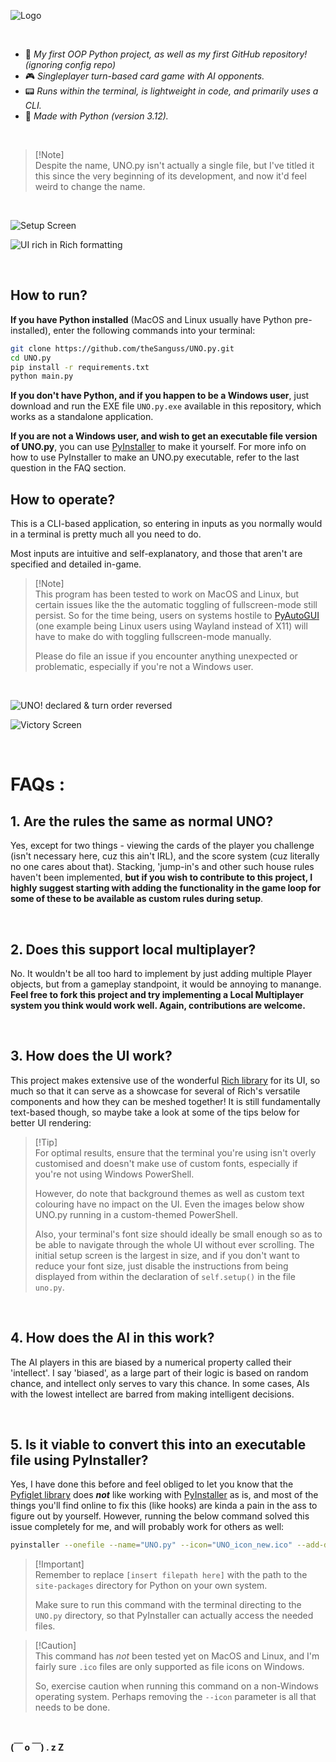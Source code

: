 ![Logo](/UNO_icon_new.ico)

<br>

- 🚀 _My first OOP Python project, as well as my first GitHub repository! (ignoring config repo)_
- 🎮 _Singleplayer turn-based card game with AI opponents._
- 📟 _Runs within the terminal, is lightweight in code, and primarily uses a CLI._
- 🐍 _Made with Python (version 3.12)._

<br>

> [!Note]\
> Despite the name, UNO.py isn't actually a single file, but I've titled it this since the very beginning of its development, and now it'd feel weird to change the name.

<br>

![Setup Screen](/Gameplay%20Images/setup_screen.png)

![UI rich in Rich formatting](/Gameplay%20Images/variety_of_cards_in_hand.png)

<br>

## How to run?

**If you have Python installed** (MacOS and Linux usually have Python pre-installed), enter the following commands into your terminal:

```bash
git clone https://github.com/theSanguss/UNO.py.git
cd UNO.py
pip install -r requirements.txt
python main.py
```

**If you don't have Python, and if you happen to be a Windows user**, just download and run the EXE file `UNO.py.exe` available in this repository, which works as a standalone application.

**If you are not a Windows user, and wish to get an executable file version of UNO.py**, you can use [PyInstaller](https://github.com/pyinstaller/pyinstaller/) to make it yourself. For more info on how to use PyInstaller to make an UNO.py executable, refer to the last question in the FAQ section.

## How to operate?

This is a CLI-based application, so entering in inputs as you normally would in a terminal is pretty much all you need to do.

Most inputs are intuitive and self-explanatory, and those that aren't are specified and detailed in-game.

> [!Note]\
> This program has been tested to work on MacOS and Linux, but certain issues like the the automatic toggling of fullscreen-mode still persist. So for the time being, users on systems hostile to [PyAutoGUI](https://github.com/asweigart/pyautogui/) (one example being Linux users using Wayland instead of X11) will have to make do with toggling fullscreen-mode manually.
>
> Please do file an issue if you encounter anything unexpected or problematic, especially if you're not a Windows user.

<br>

![UNO! declared & turn order reversed](/Gameplay%20Images/declared_uno_and%20reversed_turn_order.png)

![Victory Screen](/Gameplay%20Images/lesgo_i_win.png)

<br>

# FAQs :

## 1. Are the rules the same as normal UNO?

Yes, except for two things - viewing the cards of the player you challenge (isn't necessary here, cuz this ain't IRL), and the score system (cuz literally no one cares about that). Stacking, 'jump-in's and other such house rules haven't been implemented, **but if you wish to contribute to this project, I highly suggest starting with adding the functionality in the game loop for some of these to be available as custom rules during setup**.

<br>

## 2. Does this support local multiplayer?

No. It wouldn't be all too hard to implement by just adding multiple Player objects, but from a gameplay standpoint, it would be annoying to manange. **Feel free to fork this project and try implementing a Local Multiplayer system you think would work well. Again, contributions are welcome.**

<br>

## 3. How does the UI work?

This project makes extensive use of the wonderful [Rich library](https://github.com/Textualize/rich/) for its UI, so much so that it can serve as a showcase for several of Rich's versatile components and how they can be meshed together! It is still fundamentally text-based though, so maybe take a look at some of the tips below for better UI rendering:

> [!Tip]\
> For optimal results, ensure that the terminal you're using isn't overly customised and doesn't make use of custom fonts, especially if you're not using Windows PowerShell.
>
> However, do note that background themes as well as custom text colouring have no impact on the UI. Even the images below show UNO.py running in a custom-themed PowerShell.
>
> Also, your terminal's font size should ideally be small enough so as to be able to navigate through the whole UI without ever scrolling. The initial setup screen is the largest in size, and if you don't want to reduce your font size, just disable the instructions from being displayed from within the declaration of `self.setup()` in the file `uno.py`.

<br>

## 4. How does the AI in this work?

The AI players in this are biased by a numerical property called their 'intellect'. I say 'biased', as a large part of their logic is based on random chance, and intellect only serves to vary this chance. In some cases, AIs with the lowest intellect are barred from making intelligent decisions.

<br>

## 5. Is it viable to convert this into an executable file using PyInstaller?

Yes, I have done this before and feel obliged to let you know that the [Pyfiglet library](https://github.com/pwaller/pyfiglet/) does **_not_** like working with [PyInstaller](https://github.com/pyinstaller/pyinstaller/) as is, and most of the things you'll find online to fix this (like hooks) are kinda a pain in the ass to figure out by yourself. However, running the below command solved this issue completely for me, and will probably work for others as well:

```bash
pyinstaller --onefile --name="UNO.py" --icon="UNO_icon_new.ico" --add-data "[insert filepath here]\site-packages\pyfiglet\fonts;.\pyfiglet\fonts" main.py
```

> [!Important]\
> Remember to replace `[insert filepath here]` with the path to the `site-packages` directory for Python on your own system.
>
> Make sure to run this command with the terminal directing to the `UNO.py` directory, so that PyInstaller can actually access the needed files.

> [!Caution]\
> This command has _not_ been tested yet on MacOS and Linux, and I'm fairly sure `.ico` files are only supported as file icons on Windows.
>
> So, exercise caution when running this command on a non-Windows operating system. Perhaps removing the `--icon` parameter is all that needs to be done.

<br>

**(￣ o ￣) . z Z**
